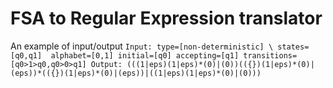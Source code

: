 # FSA to Regular Expression translator
An example of input/output 
`
Input:
type=[non-deterministic] \
states=[q0,q1] 
alphabet=[0,1]
initial=[q0]
accepting=[q1]
transitions=[q0>1>q0,q0>0>q1]
Output:
(((1|eps)(1|eps)*(0)|(0))(({})(1|eps)*(0)|(eps))*(({})(1|eps)*(0)|(eps))|((1|eps)(1|eps)*(0)|(0)))
`

